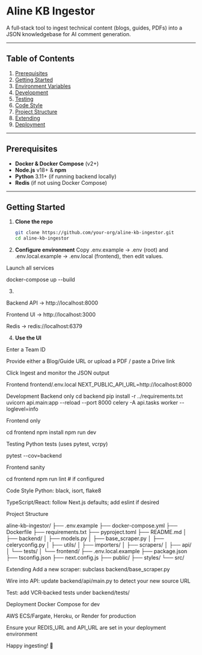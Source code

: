 # Aline KB Ingestor

A full‑stack tool to ingest technical content (blogs, guides, PDFs) into a JSON knowledgebase for AI comment generation.

---

## Table of Contents

1. [Prerequisites](#prerequisites)  
2. [Getting Started](#getting-started)  
3. [Environment Variables](#environment-variables)  
4. [Development](#development)  
5. [Testing](#testing)  
6. [Code Style](#code-style)  
7. [Project Structure](#project-structure)  
8. [Extending](#extending)  
9. [Deployment](#deployment)  

---

## Prerequisites

- **Docker & Docker Compose** (v2+)  
- **Node.js** v18+ & **npm**  
- **Python** 3.11+ (if running backend locally)  
- **Redis** (if not using Docker Compose)  

---

## Getting Started

1. **Clone the repo**  
   ```bash
   git clone https://github.com/your-org/aline-kb-ingestor.git
   cd aline-kb-ingestor

2. **Configure environment**
 Copy .env.example → .env (root) and .env.local.example → .env.local (frontend), then edit values.


Launch all services

docker-compose up --build

3.

Backend API → http://localhost:8000


Frontend UI → http://localhost:3000


Redis → redis://localhost:6379


4. **Use the UI**


Enter a Team ID


Provide either a Blog/Guide URL or upload a PDF / paste a Drive link


Click Ingest and monitor the JSON output

Frontend frontend/.env.local
NEXT_PUBLIC_API_URL=http://localhost:8000


Development
Backend only
cd backend
pip install -r ../requirements.txt
uvicorn api.main:app --reload --port 8000
celery -A api.tasks worker --loglevel=info


Frontend only


cd frontend
npm install
npm run dev



Testing
Python tests (uses pytest, vcrpy)

pytest --cov=backend


Frontend sanity

cd frontend
npm run lint   # if configured



Code Style
Python: black, isort, flake8


TypeScript/React: follow Next.js defaults; add eslint if desired



Project Structure

aline-kb-ingestor/
├── .env.example
├── docker-compose.yml
├── Dockerfile
├── requirements.txt
├── pyproject.toml
├── README.md
│
├── backend/
│   ├── models.py
│   ├── base_scraper.py
│   ├── celeryconfig.py
│   ├── utils/
│   ├── importers/
│   ├── scrapers/
│   ├── api/
│   └── tests/
│
└── frontend/
    ├── .env.local.example
    ├── package.json
    ├── tsconfig.json
    ├── next.config.js
    ├── public/
    ├── styles/
    └── src/


Extending
Add a new scraper: subclass backend/base_scraper.py


Wire into API: update backend/api/main.py to detect your new source URL


Test: add VCR‑backed tests under backend/tests/



Deployment
Docker Compose for dev


AWS ECS/Fargate, Heroku, or Render for production


Ensure your REDIS_URL and API_URL are set in your deployment environment


Happy ingesting! 🎉


